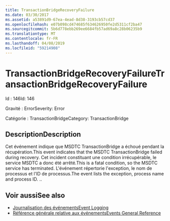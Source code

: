 ```yaml
---
title: TransactionBridgeRecoveryFailure
ms.date: 03/30/2017
ms.assetid: a53891d9-67ea-4ead-8d38-3193cb57cd37
ms.openlocfilehash: e07b098cd474685f634626950fe2d5311cf2ba47
ms.sourcegitcommit: 5b6d778ebb269ee6684fb57ad69a8c28b06235b9
ms.translationtype: MT
ms.contentlocale: fr-FR
ms.lasthandoff: 04/08/2019
ms.locfileid: "59214908"
---
```

# <a name="transactionbridgerecoveryfailure"></a><span data-ttu-id="1f1e7-102">TransactionBridgeRecoveryFailure</span><span class="sxs-lookup"><span data-stu-id="1f1e7-102">TransactionBridgeRecoveryFailure</span></span>
<span data-ttu-id="1f1e7-103">Id : 146</span><span class="sxs-lookup"><span data-stu-id="1f1e7-103">Id: 146</span></span>  
  
 <span data-ttu-id="1f1e7-104">Gravité : Error</span><span class="sxs-lookup"><span data-stu-id="1f1e7-104">Severity: Error</span></span>  
  
 <span data-ttu-id="1f1e7-105">Catégorie : TransactionBridge</span><span class="sxs-lookup"><span data-stu-id="1f1e7-105">Category: TransactionBridge</span></span>  
  
## <a name="description"></a><span data-ttu-id="1f1e7-106">Description</span><span class="sxs-lookup"><span data-stu-id="1f1e7-106">Description</span></span>  
 <span data-ttu-id="1f1e7-107">Cet événement indique que MSDTC TransactionBridge a échoué pendant la récupération.</span><span class="sxs-lookup"><span data-stu-id="1f1e7-107">This event indicates that the MSDTC TransactionBridge failed during recovery.</span></span> <span data-ttu-id="1f1e7-108">Cet incident constituant une condition irrécupérable, le service MSDTC a donc été arrêté.</span><span class="sxs-lookup"><span data-stu-id="1f1e7-108">This is a fatal condition, so the MSDTC service has terminated.</span></span> <span data-ttu-id="1f1e7-109">L'événement répertorie l'exception, le nom de processus et l'ID de processus.</span><span class="sxs-lookup"><span data-stu-id="1f1e7-109">The event lists the exception, process name and process ID.</span></span> <span data-ttu-id="1f1e7-110">.</span><span class="sxs-lookup"><span data-stu-id="1f1e7-110">.</span></span>  
  
## <a name="see-also"></a><span data-ttu-id="1f1e7-111">Voir aussi</span><span class="sxs-lookup"><span data-stu-id="1f1e7-111">See also</span></span>

- [<span data-ttu-id="1f1e7-112">Journalisation des événements</span><span class="sxs-lookup"><span data-stu-id="1f1e7-112">Event Logging</span></span>](../../../../../docs/framework/wcf/diagnostics/event-logging/index.md)
- [<span data-ttu-id="1f1e7-113">Référence générale relative aux événements</span><span class="sxs-lookup"><span data-stu-id="1f1e7-113">Events General Reference</span></span>](../../../../../docs/framework/wcf/diagnostics/event-logging/events-general-reference.md)
